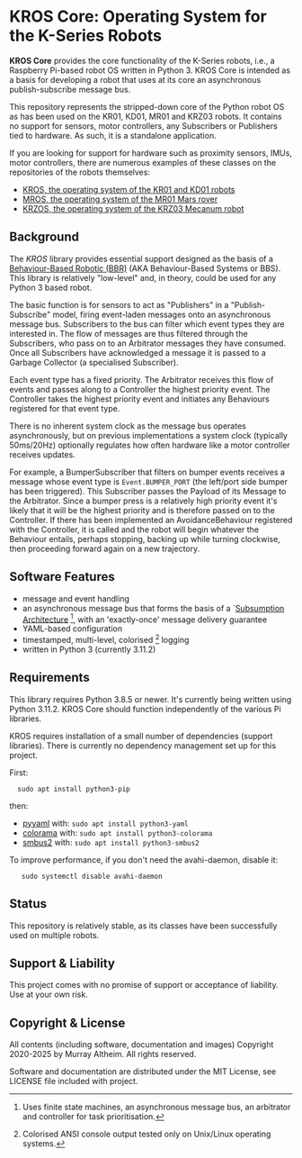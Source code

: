 
# KROS Core: Operating System for the K-Series Robots

**KROS Core** provides the core functionality of the K-Series robots, i.e., a Raspberry
Pi-based robot OS written in Python 3. KROS Core is intended as a basis for developing 
a robot that uses at its core an asynchronous publish-subscribe message bus.

This repository represents the stripped-down core of the Python robot OS as has been used
on the KR01, KD01, MR01 and KRZ03 robots. It contains no support for sensors, motor 
controllers, any Subscribers or Publishers tied to hardware. As such, it is a standalone 
application.

If you are looking for support for hardware such as proximity sensors, IMUs, motor 
controllers, there are numerous examples of these classes on the repositories of the 
robots themselves:

* [KROS, the operating system of the KR01 and KD01 robots](https://github.com/ifurusato/kros)
* [MROS, the operating system of the MR01 Mars rover](https://github.com/ifurusato/mros)
* [KRZOS, the operating system of the KRZ03 Mecanum robot](https://github.com/ifurusato/krzos)


## Background

The *KROS* library provides essential support designed as the basis of a
[Behaviour-Based Robotic (BBR)](https://en.wikipedia.org/wiki/Behavior-based_robotics)
(AKA Behaviour-Based Systems or BBS). This library is relatively "low-level" and, in 
theory, could be used for any Python 3 based robot.

The basic function is for sensors to act as "Publishers" in a "Publish-Subscribe" model,
firing event-laden messages onto an asynchronous message bus. Subscribers to the bus can
filter which event types they are interested in. The flow of messages are thus filtered
through the Subscribers, who pass on to an Arbitrator messages they have consumed. Once all
Subscribers have acknowledged a message it is passed to a Garbage Collector (a specialised
Subscriber).

Each event type has a fixed priority. The Arbitrator receives this flow of events and
passes along to a Controller the highest priority event. The Controller takes the highest 
priority event and initiates any Behaviours registered for that event type.

There is no inherent system clock as the message bus operates asynchronously, but on 
previous implementations a system clock (typically 50ms/20Hz) optionally regulates how 
often hardware like a motor controller receives updates. 

For example, a BumperSubscriber that filters on bumper events receives a message whose 
event type is `Event.BUMPER_PORT` (the left/port side bumper has been triggered). This 
Subscriber passes the Payload of its Message to the Arbitrator. Since a bumper press is 
a relatively high priority event it's likely that it will be the highest priority and is 
therefore passed on to the Controller. If there has been implemented an AvoidanceBehaviour
registered with the Controller, it is called and the robot will begin whatever the 
Behaviour entails, perhaps stopping, backing up while turning clockwise, then proceeding 
forward again on a new trajectory.


## Software Features

* message and event handling
* an asynchronous message bus that forms the basis of a `[Subsumption Architecture](https://en.wikipedia.org/wiki/Subsumption_architecture) [^1], with an 'exactly-once' message delivery guarantee
* YAML-based configuration
* timestamped, multi-level, colorised [^2] logging
* written in Python 3 (currently 3.11.2)

[^1]: Uses finite state machines, an asynchronous message bus, an arbitrator and controller for task prioritisation.
[^2]: Colorised ANSI console output tested only on Unix/Linux operating systems.


## Requirements

This library requires Python 3.8.5 or newer. It's currently being written using 
Python 3.11.2. KROS Core should function independently of the various Pi libraries.

KROS requires installation of a small number of dependencies (support libraries). 
There is currently no dependency management set up for this project.

First:
```
  sudo apt install python3-pip
```

then:

* [pyyaml](https://pypi.org/project/PyYAML/) with:      `sudo apt install python3-yaml`
* [colorama](https://pypi.org/project/colorama/) with:  `sudo apt install python3-colorama`
* [smbus2](https://pypi.org/project/smbus2/) with:      `sudo apt install python3-smbus2`

To improve performance, if you don't need the avahi-daemon, disable it:
```
   sudo systemctl disable avahi-daemon
```


## Status

This repository is relatively stable, as its classes have been successfully used on
multiple robots.


## Support & Liability

This project comes with no promise of support or acceptance of liability. Use at
your own risk.


## Copyright & License

All contents (including software, documentation and images) Copyright 2020-2025
by Murray Altheim. All rights reserved.

Software and documentation are distributed under the MIT License, see LICENSE
file included with project.

